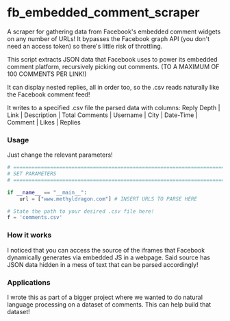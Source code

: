# fb_embedded_comment_scraper
A scraper for gathering data from Facebook's embedded comment widgets on any number of URLs! It bypasses the Facebook graph API (you don't need an access token) so there's little risk of throttling.

This script extracts JSON data that Facebook uses to power its embedded comment
platform, recursively picking out comments. (TO A MAXIMUM OF 100 COMMENTS PER LINK!)

It can display nested replies, all in order too, so the .csv reads naturally like the Facebook comment feed!

It writes to a specified .csv file the parsed data with columns:
Reply Depth | Link | Description | Total Comments | Username | City | Date-Time | Comment | Likes | Replies

### Usage

Just change the relevant parameters!

```python
# =============================================================================
# SET PARAMETERS
# =============================================================================

if __name__ == "__main__":
    url = ["www.methyldragon.com"] # INSERT URLS TO PARSE HERE

# State the path to your desired .csv file here!
f = 'comments.csv'
```



### How it works

I noticed that you can access the source of the iframes that Facebook dynamically generates via embedded JS in a webpage. Said source has JSON data hidden in a mess of text that can be parsed accordingly!

### Applications

I wrote this as part of a bigger project where we wanted to do natural language processing on a dataset of comments. This can help build that dataset!